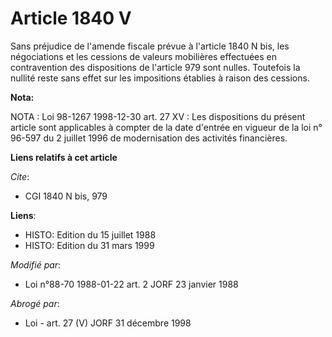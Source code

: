 # Article 1840 V

Sans préjudice de l'amende fiscale prévue à l'article 1840 N bis, les négociations et les cessions de valeurs mobilières
effectuées en contravention des dispositions de l'article 979 sont nulles. Toutefois la nullité reste sans effet sur les
impositions établies à raison des cessions.

**Nota:**

NOTA : Loi 98-1267 1998-12-30 art. 27 XV : Les dispositions du présent article sont applicables à compter de la date d'entrée
en vigueur de la loi n° 96-597 du 2 juillet 1996 de modernisation des activités financières.

**Liens relatifs à cet article**

_Cite_:

  - CGI 1840 N bis, 979

**Liens**:

  - HISTO: Edition du 15 juillet 1988
  - HISTO: Edition du 31 mars 1999

_Modifié par_:

  - Loi n°88-70 1988-01-22 art. 2 JORF 23 janvier 1988

_Abrogé par_:

  - Loi - art. 27 (V) JORF 31 décembre 1998
